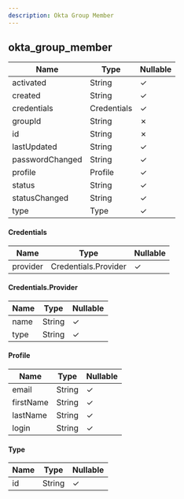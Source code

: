 ```yaml
---
description: Okta Group Member
---
```

okta_group_member
-----------------

| **Name**        | **Type**    | **Nullable** |
| --------------- | ----------- | ------------ |
| activated       | String      | &check;      |
| created         | String      | &check;      |
| credentials     | Credentials | &check;      |
| groupId         | String      | &cross;      |
| id              | String      | &cross;      |
| lastUpdated     | String      | &check;      |
| passwordChanged | String      | &check;      |
| profile         | Profile     | &check;      |
| status          | String      | &check;      |
| statusChanged   | String      | &check;      |
| type            | Type        | &check;      |

#### Credentials
| **Name** | **Type**             | **Nullable** |
| -------- | -------------------- | ------------ |
| provider | Credentials.Provider | &check;      |

#### Credentials.Provider
| **Name** | **Type** | **Nullable** |
| -------- | -------- | ------------ |
| name     | String   | &check;      |
| type     | String   | &check;      |

#### Profile
| **Name**  | **Type** | **Nullable** |
| --------- | -------- | ------------ |
| email     | String   | &check;      |
| firstName | String   | &check;      |
| lastName  | String   | &check;      |
| login     | String   | &check;      |

#### Type
| **Name** | **Type** | **Nullable** |
| -------- | -------- | ------------ |
| id       | String   | &check;      |
